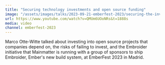 ```yaml
---
title: "Securing technology investments and open source funding"
image: "/assets/images/talks/2023-09-21-emberfest-2023/securing-the-investment.jpg"
url: https://www.youtube.com/watch?v=QMUm6UOoNRs&t=1888s
media: video
channel: emberfest-2023
---
```


Marco Otte-Witte talked about investing into open source projects that companies depend on, the
risks of failing to invest, and the Embroider initiative that Mainmatter is running with a group of sponsors to ship Embroider, Ember's new build system, at EmberFest
2023 in Madrid.
